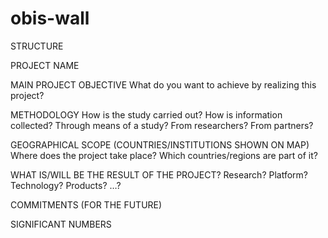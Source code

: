 # obis-wall


STRUCTURE

PROJECT NAME

MAIN PROJECT OBJECTIVE
What do you want to achieve by realizing this project?

METHODOLOGY
How is the study carried out? How is information collected? Through means of a study? From researchers? From partners? 

GEOGRAPHICAL SCOPE (COUNTRIES/INSTITUTIONS SHOWN ON MAP)
Where does the project take place? Which countries/regions are part of it?

WHAT IS/WILL BE THE RESULT OF THE PROJECT?
Research? Platform? Technology? Products? …?

COMMITMENTS (FOR THE FUTURE)

SIGNIFICANT NUMBERS
